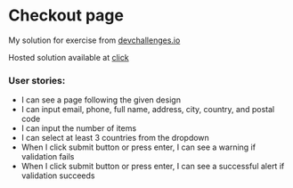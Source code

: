 # Checkout page
My solution for exercise from [devchallenges.io](https://devchallenges.io/challenges/0J1NxxGhOUYVqihwegfO)

Hosted solution available at [click](https://mateuszfranke.github.io/checkout-page/)

### User stories:
- I can see a page following the given design
- I can input email, phone, full name, address, city, country, and postal code
- I can input the number of items
- I can select at least 3 countries from the dropdown
- When I click submit button or press enter, I can see a warning if validation fails
- When I click submit button or press enter, I can see a successful alert if validation succeeds
